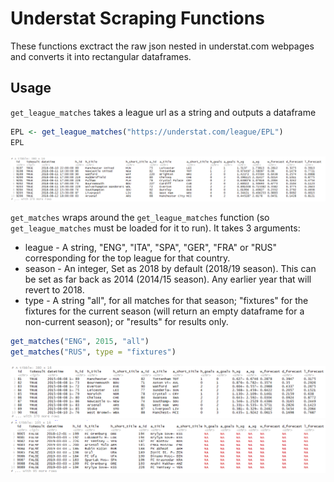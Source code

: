 Understat Scraping Functions 
=============================
These functions exctract the raw json nested in understat.com webpages and converts it into rectangular dataframes.

Usage
------
```get_league_matches``` takes a league url as a string and outputs a dataframe

```r
EPL <- get_league_matches("https://understat.com/league/EPL")
EPL
```
![](https://github.com/TimHoare/football/blob/master/understat/scrapingfunctions/images/get_league_matches_example.png)

```get_matches``` wraps around the ```get_league_matches``` function (so ```get_league_matches``` must be loaded for it to run).
It takes 3 arguments: 
* league - A string, "ENG", "ITA", "SPA", "GER", "FRA" or "RUS" corresponding for the top league for that country.
* season - An integer, Set as 2018 by default (2018/19 season). This can be set as far back as 2014 (2014/15 season). Any earlier year that will revert to 2018.
* type - A string "all", for all matches for that season; "fixtures" for the fixtures for the current season (will return an empty dataframe for a non-current season); or "results" for results only. 

```r
get_matches("ENG", 2015, "all")
get_matches("RUS", type = "fixtures")
```
![](https://github.com/TimHoare/football/blob/master/understat/scrapingfunctions/images/get_matches_example1.png)
![](https://github.com/TimHoare/football/blob/master/understat/scrapingfunctions/images/get_matches_example2.png)
